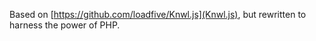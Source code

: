 Based on [https://github.com/loadfive/Knwl.js](Knwl.js), but rewritten to harness the power of PHP.
